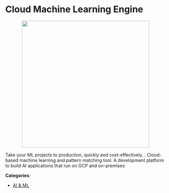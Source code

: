 # Cloud Machine Learning Engine
<p align="center">
    <img width="400" src="https://raw.githubusercontent.com/apis-list/apis-list/apis/cloud-machine-learning-engine/logo_256x256.png" />
</p>

Take your ML projects to production, quickly and cost-effectively. 
. Cloud-based machine learning and pattern matching tool. A development platform to build AI applications that run on GCP and on-premises



**Categories**:
- [AI & ML](https://github.com/apis-list/apis-list#ai-and-ml)




